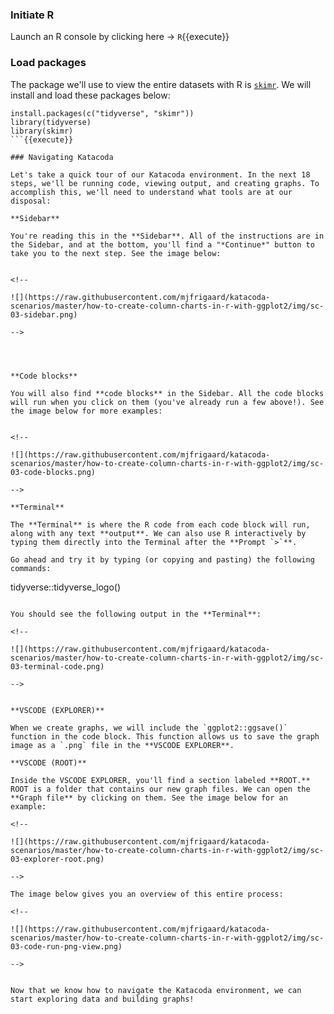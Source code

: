 ### Initiate R

Launch an R console by clicking here -> `R`{{execute}}

### Load packages

The package we'll use to view the entire datasets with R is [`skimr`](https://docs.ropensci.org/skimr/). We will install and load these packages below:


```
install.packages(c("tidyverse", "skimr"))
library(tidyverse)
library(skimr)
```{{execute}}

### Navigating Katacoda

Let's take a quick tour of our Katacoda environment. In the next 18 steps, we'll be running code, viewing output, and creating graphs. To accomplish this, we'll need to understand what tools are at our disposal:

**Sidebar**

You're reading this in the **Sidebar**. All of the instructions are in the Sidebar, and at the bottom, you'll find a "*Continue*" button to take you to the next step. See the image below:


<!--

![](https://raw.githubusercontent.com/mjfrigaard/katacoda-scenarios/master/how-to-create-column-charts-in-r-with-ggplot2/img/sc-03-sidebar.png)

-->




**Code blocks**

You will also find **code blocks** in the Sidebar. All the code blocks will run when you click on them (you've already run a few above!). See the image below for more examples:


<!--

![](https://raw.githubusercontent.com/mjfrigaard/katacoda-scenarios/master/how-to-create-column-charts-in-r-with-ggplot2/img/sc-03-code-blocks.png)

-->

**Terminal**

The **Terminal** is where the R code from each code block will run, along with any text **output**. We can also use R interactively by typing them directly into the Terminal after the **Prompt `>`**.

Go ahead and try it by typing (or copying and pasting) the following commands:

```
tidyverse::tidyverse_logo()
```{{execute}}

You should see the following output in the **Terminal**:

<!--

![](https://raw.githubusercontent.com/mjfrigaard/katacoda-scenarios/master/how-to-create-column-charts-in-r-with-ggplot2/img/sc-03-terminal-code.png)

-->


**VSCODE (EXPLORER)**

When we create graphs, we will include the `ggplot2::ggsave()` function in the code block. This function allows us to save the graph image as a `.png` file in the **VSCODE EXPLORER**.

**VSCODE (ROOT)**

Inside the VSCODE EXPLORER, you'll find a section labeled **ROOT.** ROOT is a folder that contains our new graph files. We can open the **Graph file** by clicking on them. See the image below for an example:

<!--

![](https://raw.githubusercontent.com/mjfrigaard/katacoda-scenarios/master/how-to-create-column-charts-in-r-with-ggplot2/img/sc-03-explorer-root.png)

-->

The image below gives you an overview of this entire process:

<!--

![](https://raw.githubusercontent.com/mjfrigaard/katacoda-scenarios/master/how-to-create-column-charts-in-r-with-ggplot2/img/sc-03-code-run-png-view.png)

-->


Now that we know how to navigate the Katacoda environment, we can start exploring data and building graphs!
